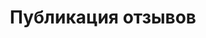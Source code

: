 ---
title: Публикация отзывов        
desc: 'Каждый из нас достигает общих целей с помощью своего любимого инструмента: от разработки стратегии до пиара. Каждый из нас достигает общих целей с помощью своего любимого инструмента: от разработки стратегии до пиара. '
icon: s2
category: Репутационный менеджмент
---